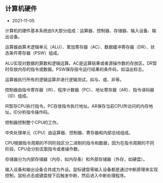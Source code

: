 ## 计算机硬件

- 2021-11-05

计算机的硬件基本系统由5大部分组成：运算器、控制器、存储器、输入设备、输出设备。

运算器由算术逻辑单元（ALU）、累加寄存器（AC）、数据缓冲寄存器（DR）、状态条件寄存器（PSW）组成。

ALU实现对数据的算数和逻辑运算。AC是运算结果或者源操作数的存放区。DR暂时存放内存的指令或数据。PSW保存指令运行结果的条件码，如溢出标志。

运算器执行所有的逻辑运算并进行逻辑测试，如与、或、非等。

控制器由指令寄存器（IR）、程序计数器（PC）、地址寄存器（AR）、指令译码器（ID）组成。

IR暂存CPU执行指令。PC存放指令执行地址。AR保存当前CPU所访问的内存地址。ID分析指令操作码。

控制器控制整个CPU的工作。

中央处理单元（CPU）由运算器、控制器、寄存器和内部总线组成。

CPU根据指令周期的不同阶段区分二进制的指令和数据，因为在指令周期的不同阶段，CPU会分别去取指令或者操作数。

存储器分为内部存储器（内存，如内存条）和外部存储器（外存，如硬盘）。

输入设备和输出设备合并成为外设。鼠标键盘等输入设备都是通过中断原理来实现控制，鼠标点击或键盘按下后触发中断，然后进入中断处理程序。